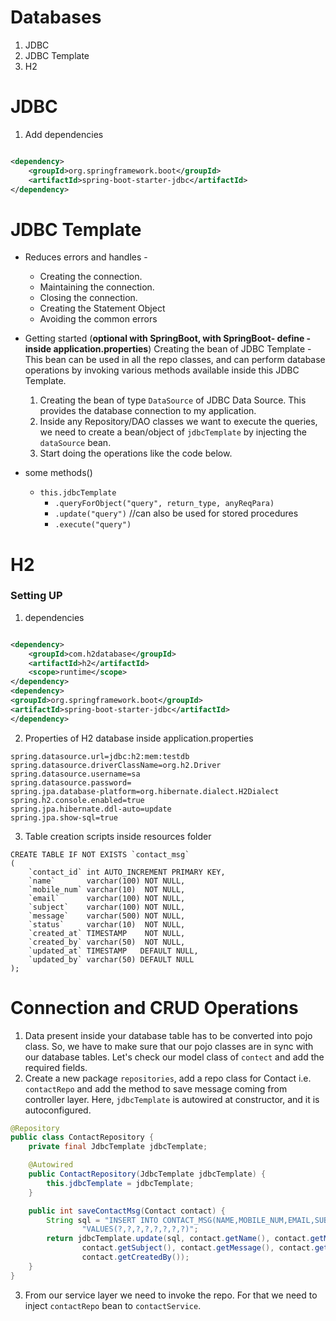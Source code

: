 # Databases

1. JDBC
2. JDBC Template
3. H2

# JDBC

1. Add dependencies

````xml

<dependency>
    <groupId>org.springframework.boot</groupId>
    <artifactId>spring-boot-starter-jdbc</artifactId>
</dependency>
````

# JDBC Template

* Reduces errors and handles -
    * Creating the connection.
    * Maintaining the connection.
    * Closing the connection.
    * Creating the Statement Object
    * Avoiding the common errors
* Getting started (**optional with SpringBoot, with SpringBoot- define - inside application.properties**)
  Creating the bean of JDBC Template - This bean can be used in all the repo classes, and can perform database
  operations by invoking various methods available inside this JDBC Template.
    1. Creating the bean of type ``DataSource`` of JDBC Data Source. This provides the database connection to my
       application.
    2. Inside any Repository/DAO classes we want to execute the queries, we need to create a bean/object
       of ``jdbcTemplate`` by injecting the ``dataSource`` bean.
    3. Start doing the operations like the code below.

* some methods()
    * `this.jdbcTemplate`
        * `.queryForObject("query", return_type, anyReqPara)`
        * `.update("query")`  //can also be used for stored procedures
        * `.execute("query")`

# H2

### Setting UP

1. dependencies

````xml

<dependency>
    <groupId>com.h2database</groupId>
    <artifactId>h2</artifactId>
    <scope>runtime</scope>
</dependency>
<dependency>
<groupId>org.springframework.boot</groupId>
<artifactId>spring-boot-starter-jdbc</artifactId>
</dependency>
````

2. Properties of H2 database inside application.properties

````
spring.datasource.url=jdbc:h2:mem:testdb
spring.datasource.driverClassName=org.h2.Driver
spring.datasource.username=sa
spring.datasource.password=
spring.jpa.database-platform=org.hibernate.dialect.H2Dialect
spring.h2.console.enabled=true
spring.jpa.hibernate.ddl-auto=update
spring.jpa.show-sql=true
````

3. Table creation scripts inside resources folder

````mysql
CREATE TABLE IF NOT EXISTS `contact_msg`
(
    `contact_id` int AUTO_INCREMENT PRIMARY KEY,
    `name`       varchar(100) NOT NULL,
    `mobile_num` varchar(10)  NOT NULL,
    `email`      varchar(100) NOT NULL,
    `subject`    varchar(100) NOT NULL,
    `message`    varchar(500) NOT NULL,
    `status`     varchar(10)  NOT NULL,
    `created_at` TIMESTAMP    NOT NULL,
    `created_by` varchar(50)  NOT NULL,
    `updated_at` TIMESTAMP   DEFAULT NULL,
    `updated_by` varchar(50) DEFAULT NULL
);
````

# Connection and CRUD Operations

1. Data present inside your database table has to be converted into pojo class. So, we have to make sure that our pojo
   classes are in sync with our database tables. Let's check our model class of ``contect`` and add the required fields.
2. Create a new package ``repositories``, add a repo class for Contact i.e. ``contactRepo`` and add the method to save
   message coming from controller layer. Here, ``jdbcTemplate`` is autowired at constructor, and it is autoconfigured. 

````java
@Repository
public class ContactRepository {
    private final JdbcTemplate jdbcTemplate;

    @Autowired
    public ContactRepository(JdbcTemplate jdbcTemplate) {
        this.jdbcTemplate = jdbcTemplate;
    }

    public int saveContactMsg(Contact contact) {
        String sql = "INSERT INTO CONTACT_MSG(NAME,MOBILE_NUM,EMAIL,SUBJECT,MESSAGE,STATUS,CREATED_AT,CREATED_BY) " +
                "VALUES(?,?,?,?,?,?,?,?)";
        return jdbcTemplate.update(sql, contact.getName(), contact.getMobileNum(), contact.getEmail(),
                contact.getSubject(), contact.getMessage(), contact.getStatus(), contact.getCreatedAt(),
                contact.getCreatedBy());
    }
}
````
3. From our service layer we need to invoke the repo. For that we need to inject ``contactRepo`` bean to ``contactService``. 


